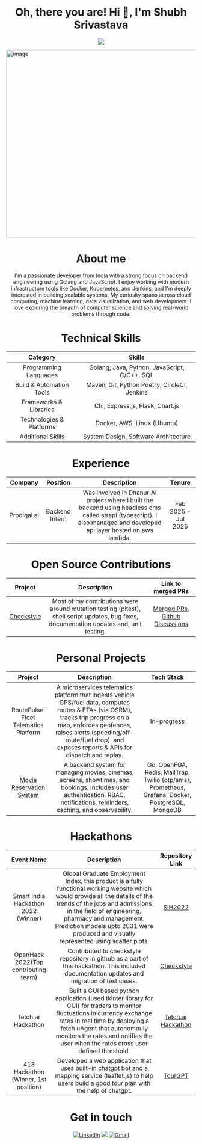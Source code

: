 
<h1 align="center">Oh, there you are! Hi 👋, I'm Shubh Srivastava</h1>
<p align="center">
  <a href="https://github.com/DenverCoder1/readme-typing-svg"><img src="https://readme-typing-svg.herokuapp.com?font=Time+New+Roman&color=cyan&size=25&center=true&vCenter=true&width=600&height=100&lines=नमस्ते+Hello+Привет+你好+salut;Computer+Science+Student+From+India;Hackathon+Master;Cloud+Engineering+Enthusiast;Love+To+Collaborate;Building+Strong+Communities"></a>
</p>

<img width="1500" height="500" alt="image" src="https://github.com/user-attachments/assets/b4190542-5d36-4c22-a142-64807e2fed07" />

<h1 align="center">About me</h1>
 
<p align="center">I'm a passionate developer from India with a strong focus on backend engineering using Golang and JavaScript. I enjoy working with modern infrastructure tools like Docker, Kubernetes, and Jenkins, and I'm deeply interested in building scalable systems. My curiosity spans across cloud computing, machine learning, data visualization, and web development. I love exploring the breadth of computer science and solving real-world problems through code.</p>

  
<h1 align="center">Technical Skills</h1>
<div align="center">

| Category | Skills |
| :---: | :---: |
| Programming Languages | Golang, Java, Python, JavaScript, C/C++, SQL |
| Build & Automation Tools | Maven, Git, Python Poetry, CircleCI, Jenkins |
| Frameworks & Libraries | Chi, Express.js, Flask, Chart.js |
| Technologies & Platforms | Docker, AWS, Linux (Ubuntu) |
| Additional Skills | System Design, Software Architecture |

</div>
<h1 align="center">Experience</h1>

| Company | Position | Description | Tenure |
| :---: | :---: | :---: | :---: |
| Prodigal.ai | Backend Intern | Was involved in Dhanur.AI project where I built the backend using headless cms called strapi (typescript). I also managed and developed api layer hosted on aws lambda. | Feb 2025 - Jul 2025 |

<h1 align="center">Open Source Contributions</h1>

| Project | Description | Link to merged PRs |
| :---: | :---: | :---: |
| [Checkstyle](https://github.com/checkstyle/checkstyle) | Most of my contributions were around mutation testing (pitest), shell script updates, bug fixes, documentation updates and, unit testing. | [Merged PRs](https://github.com/checkstyle/checkstyle/pulls?q=is%3Apr+author%3AThatSneakyCoder+is%3Aclosed), [Github Discussions](https://github.com/checkstyle/checkstyle/discussions?discussions_q=author%3AThatSneakyCoder+) | 


<h1 align="center">Personal Projects</h1>

| Project | Description | Tech Stack |
| :---: | :---: | :---: |
| RoutePulse: Fleet Telematics Platform | A microservices telematics platform that ingests vehicle GPS/fuel data, computes routes & ETAs (via OSRM), tracks trip progress on a map, enforces geofences, raises alerts (speeding/off-route/fuel drop), and exposes reports & APIs for dispatch and replay. | In-progress |
| [Movie Reservation System](https://github.com/ThatSneakyCoder/Movie-Reservation-System) | A backend system for managing movies, cinemas, screens, showtimes, and bookings. Includes user authentication, RBAC, notifications, reminders, caching, and observability. | Go, OpenFGA, Redis, MailTrap, Twilio (otp/sms), Prometheus, Grafana, Docker, PostgreSQL, MongoDB | 

<h1 align="center">Hackathons</h1>

| Event Name | Description | Repository Link |
| :---: | :---: | :---: |
| Smart India Hackathon 2022 (Winner) | Global Graduate Employment Index, this product is a fully functional working website which would provide all the details of the trends of the jobs and admissions in the field of engineering, pharmacy and management.  Prediction models upto 2031 were produced and visually represented using scatter plots. | [SIH2022](https://github.com/shubh220922/Global-Graduate-Employment-Index-SIH-2022-project-) |
| OpenHack 2022(Top contributing team) | Contributed to checkstyle repository in github as a part of this hackathon. This included documentation updates and migration of test cases. | [Checkstyle](https://github.com/checkstyle/checkstyle/pulls?q=is%3Apr+author%3Ashubh220922+is%3Aclosed) |
| fetch.ai Hackathon | Built a GUI based python application (used tkinter library for GUI) for traders to monitor fluctuations in currency exchange rates in real time by deploying a fetch uAgent that autonomouly monitors the rates and notifies the user when the rates cross user defined threshold.| [fetch.ai Hackathon](https://github.com/shubh220922/Fetch.ai-Hackathon-Project) |
| 418 Hackathon (Winner, 1st position) | Developed a web application that uses built-in chatgpt bot and a mapping service (leaflet.js) to help users build a good tour plan with the help of chatgpt. | [TourGPT](https://github.com/shubh220922/Aether-Hackathon-Project/tree/main) |


<!-- <h1 align="center">My blog posts</h1>

<h1 align="left">Technical blogs</h1> -->

<!-- | Blog Name | Description |
| :---: | :---: |
| nil | nil | -->
<!-- <p>Publishing soon</p> -->
 
 <h1 align="center">Get in touch</h1>
 
 <div align="center">


<a  href="https://www.linkedin.com/in/shubhtech/" target="_blank"><img alt="LinkedIn" src="https://img.shields.io/badge/linkedin%20-%230077B5.svg?&style=for-the-badge&logo=linkedin&logoColor=white" /></a>
<a href="https://twitter.com/ThatSneakyCoder" target="_blank"><img src="https://img.shields.io/badge/twitter-%2300acee.svg?&style=for-the-badge&logo=twitter&logoColor=white&alt=twitter" /></a>
<a href="mailto:shubh.officemail@gmail.com"><img  alt="Gmail" src="https://img.shields.io/badge/Gmail-D14836?style=for-the-badge&logo=gmail&logoColor=white" />
  </a> 

</div>








  
  
  


